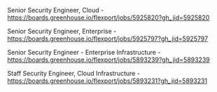 Senior Security Engineer, Cloud - https://boards.greenhouse.io/flexport/jobs/5925820?gh_jid=5925820

Senior Security Engineer, Enterprise - https://boards.greenhouse.io/flexport/jobs/5925797?gh_jid=5925797

Senior Security Engineer - Enterprise Infrastructure - https://boards.greenhouse.io/flexport/jobs/5893239?gh_jid=5893239

Staff Security Engineer, Cloud Infrastructure - https://boards.greenhouse.io/flexport/jobs/5893231?gh_jid=5893231

